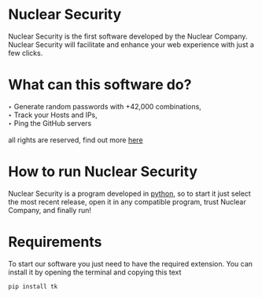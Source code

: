 # Nuclear Security
Nuclear Security is the first software developed by the Nuclear Company.
Nuclear Security will facilitate and enhance your web experience with just a few clicks.
# What can this software do?
‣ Generate random passwords with +42,000 combinations,<br>
‣ Track your Hosts and IPs,<br>
‣ Ping the GitHub servers<br>
<br>
all rights are reserved, find out more [here](https://github.com/Nuclear-Company/Nuclear-security/blob/main/LICENCE)
# How to run Nuclear Security
Nuclear Security is a program developed in [python](https://www.python.org/), so to start it just select the most recent release, open it in any compatible program, trust Nuclear Company, and finally run!
# Requirements
To start our software you just need to have the required extension.
You can install it by opening the terminal and copying this text
```
pip install tk
```
